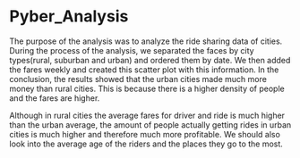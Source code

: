 # Pyber_Analysis
The purpose of the analysis was to analyze the ride sharing data of cities. 
During the process of the analysis, we separated the faces by city types(rural, suburban and urban) and ordered them by date. We then added the fares weekly and created this scatter plot with this information. 
In the conclusion, the results showed that the urban cities made much more money than rural cities. This is because there is a higher density of people and the fares are higher. 

Although in rural cities the average fares for driver and ride is much higher than the urban average, the amount of people actually getting rides in urban cities is much higher and therefore much more profitable. We should also look into the average age of the riders and the places they go to the most. 
